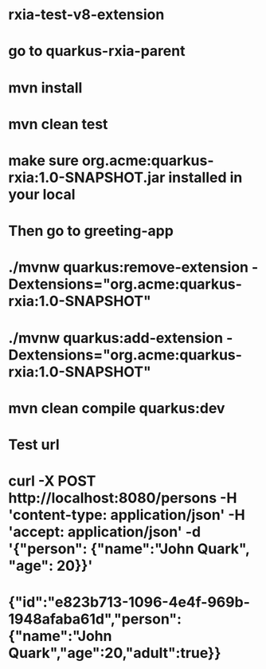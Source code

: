 # rxia-test-v8-extension


# go to quarkus-rxia-parent
# mvn install
# mvn clean test

# make sure org.acme:quarkus-rxia:1.0-SNAPSHOT.jar installed in your local

# Then go to greeting-app

# ./mvnw quarkus:remove-extension -Dextensions="org.acme:quarkus-rxia:1.0-SNAPSHOT"
# ./mvnw quarkus:add-extension -Dextensions="org.acme:quarkus-rxia:1.0-SNAPSHOT"

# mvn clean compile quarkus:dev

# Test url 
# curl -X POST http://localhost:8080/persons     -H 'content-type: application/json'     -H 'accept: application/json'     -d '{"person": {"name":"John Quark", "age": 20}}'
#  {"id":"e823b713-1096-4e4f-969b-1948afaba61d","person":{"name":"John Quark","age":20,"adult":true}}
